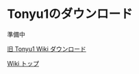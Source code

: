 

# Tonyu1のダウンロード

準備中

[旧 Tonyu1 Wiki ダウンロード](http://hoge1e3.sakura.ne.jp/tonyu/wiki/index.php?%E3%83%80%E3%82%A6%E3%83%B3%E3%83%AD%E3%83%BC%E3%83%89)

[Wiki トップ](./)

